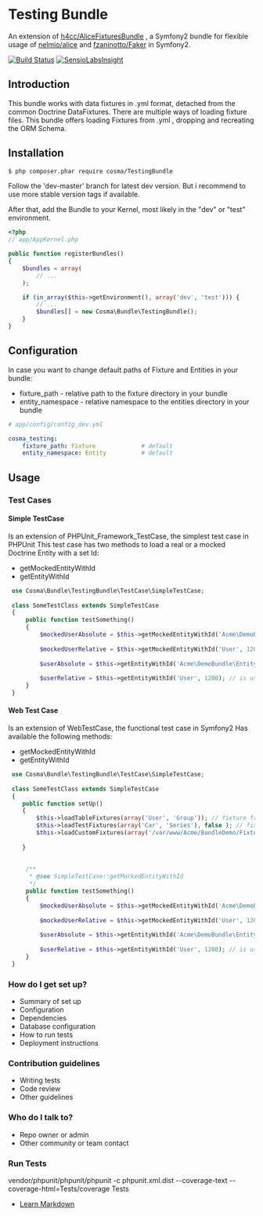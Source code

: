 Testing Bundle
================

An extension of [h4cc/AliceFixturesBundle](https://github.com/h4cc/AliceFixturesBundle) , a Symfony2 bundle for flexible usage of [nelmio/alice](https://github.com/nelmio/alice) and [fzaninotto/Faker](https://github.com/fzaninotto/Faker) in Symfony2.

[![Build Status](https://drone.io/bitbucket.org/cosma/testing-bundle/status.png)](https://drone.io/bitbucket.org/cosma/testing-bundle/latest)
[![SensioLabsInsight](https://insight.sensiolabs.com/projects/7697e84e-fd7f-47ae-97cf-66a266c9b4c0/mini.png)](https://insight.sensiolabs.com/projects/7697e84e-fd7f-47ae-97cf-66a266c9b4c0)



## Introduction

This bundle works with data fixtures in .yml format, detached from the common Doctrine DataFixtures.
There are multiple ways of loading fixture files.
This bundle offers loading Fixtures from .yml ,  dropping and recreating the ORM Schema.



## Installation

```bash
$ php composer.phar require cosma/TestingBundle
```
Follow the 'dev-master' branch for latest dev version. But i recommend to use more stable version tags if available.


After that, add the Bundle to your Kernel, most likely in the "dev" or "test" environment.

```php
<?php
// app/AppKernel.php

public function registerBundles()
{
    $bundles = array(
        // ...
    );

    if (in_array($this->getEnvironment(), array('dev', 'test'))) {
        // ...
        $bundles[] = new Cosma\Bundle\TestingBundle();
    }
}
```



## Configuration

In case you want to change default paths of Fixture and Entities in your bundle:
* fixture_path - relative path to the fixture directory in your bundle
* entity_namespace - relative namespace to the entities directory in your bundle

```yaml
# app/config/config_dev.yml

cosma_testing:
    fixture_path: Fixture             # default
    entity_namespace: Entity          # default
```



## Usage

### Test Cases


#### Simple TestCase
Is an extension of PHPUnit_Framework_TestCase,   the simplest test case in PHPUnit
This test case has two methods to load a real or a mocked Doctrine Entity with a set Id:
* getMockedEntityWithId
* getEntityWithId


```php
 use Cosma\Bundle\TestingBundle\TestCase\SimpleTestCase;
 
 class SomeTestClass extends SimpleTestCase
 {
     public function testSomething()
     {
         $mockedUserAbsolute = $this->getMockedEntityWithId('Acme\DemoBundle\Entity\User', 12345);
         
         $mockedUserRelative = $this->getMockedEntityWithId('User', 1200); //is using the value of configuration parameter entity_namespace
         
         $userAbsolute = $this->getEntityWithId('Acme\DemoBundle\Entity\User', 12345);
         
         $userRelative = $this->getEntityWithId('User', 1200); // is using the value of configuration parameter entity_namespace
     }
 }
```
 


#### Web Test Case
Is an extension of WebTestCase,  the functional test case in Symfony2 
Has  available the following methods: 
* getMockedEntityWithId
* getEntityWithId











```php
 use Cosma\Bundle\TestingBundle\TestCase\SimpleTestCase;
 
 class SomeTestClass extends SimpleTestCase
 {
    public function setUp()
    {
        $this->loadTableFixtures(array('User', 'Group')); // fixture from the table directory where resides data for DB tables.
        $this->loadTestFixtures(array('Car', 'Series'), false ); // fixture from test specific directory path and is not droping the database
        $this->loadCustomFixtures(array('/var/www/Acme/BundleDemo/Fixture/Colleague')); //custom path fixture
    
    }
    
    
     /**
      * @see SimpleTestCase::getMockedEntityWithId
      */
     public function testSomething()
     {
         $mockedUserAbsolute = $this->getMockedEntityWithId('Acme\DemoBundle\Entity\User', 12345);
          
         $mockedUserRelative = $this->getMockedEntityWithId('User', 1200); // is using the value of configuration parameter entity_namespace
         
         $userAbsolute = $this->getEntityWithId('Acme\DemoBundle\Entity\User', 12345);
                  
         $userRelative = $this->getEntityWithId('User', 1200); // is using the value of configuration parameter entity_namespace
     }
 }
 ```








### How do I get set up? ###

* Summary of set up
* Configuration
* Dependencies
* Database configuration
* How to run tests
* Deployment instructions

### Contribution guidelines ###

* Writing tests
* Code review
* Other guidelines

### Who do I talk to? ###

* Repo owner or admin
* Other community or team contact

### Run Tests ###

vendor/phpunit/phpunit/phpunit -c phpunit.xml.dist --coverage-text  --coverage-html=Tests/coverage Tests


* [Learn Markdown](https://bitbucket.org/tutorials/markdowndemo)